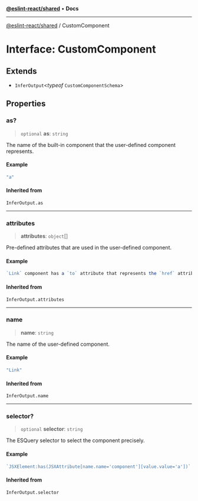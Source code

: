 [**@eslint-react/shared**](../README.md) • **Docs**

***

[@eslint-react/shared](../README.md) / CustomComponent

# Interface: CustomComponent

## Extends

- `InferOutput`\<*typeof* `CustomComponentSchema`\>

## Properties

### as?

> `optional` **as**: `string`

The name of the built-in component that the user-defined component represents.

#### Example

```ts
"a"
```

#### Inherited from

`InferOutput.as`

***

### attributes

> **attributes**: `object`[]

Pre-defined attributes that are used in the user-defined component.

#### Example

```ts
`Link` component has a `to` attribute that represents the `href` attribute in the built-in `a` element with a default value of `"/"`.
```

#### Inherited from

`InferOutput.attributes`

***

### name

> **name**: `string`

The name of the user-defined component.

#### Example

```ts
"Link"
```

#### Inherited from

`InferOutput.name`

***

### selector?

> `optional` **selector**: `string`

The ESQuery selector to select the component precisely.

#### Example

```ts
`JSXElement:has(JSXAttribute[name.name='component'][value.value='a'])`
```

#### Inherited from

`InferOutput.selector`
